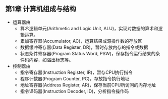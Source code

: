 ## 第1章 计算机组成与结构
- 运算器由
	- 算术逻辑单元(Arithmetic and Logic Unit, ALU)，实现对数据的算术和逻辑运算。
	- 累加寄存器(Accumulator, AC)，运算结果或源操作数的存放区
	- 数据缓冲寄存器(Data Register, DR)，暂时存放内存的指令或数据
	- 状态条件寄存器(Program Status Word, PSW)，保存指令运行结果的条件码内容，如溢出标志等。
- 控制器由
	- 指令寄存器(Instruction Register, IR)，暂存CPU执行指令
	- 程序计数器(Program Counter, PC)，存放指令执行地址
	- 地址寄存器(Address Register, AR)，保存当前CPU所访问的内存地址
	- 指令译码器(Instruction Decoder, ID)，分析指令操作码